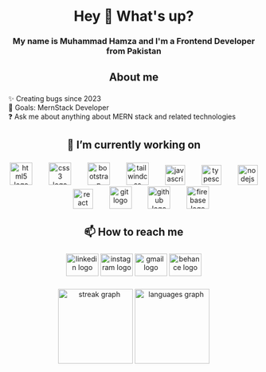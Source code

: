 <h1 align="center">Hey 👋 What's up?</h1>

###

<h3 align="center">My name is Muhammad Hamza and I'm a Frontend Developer from Pakistan</h3>

###

<h2 align="center">About me</h2>

###

<p align="left">✨ Creating bugs since 2023<br>🎯 Goals: MernStack Developer<br>❓ Ask me about anything about MERN stack and related technologies</p>

###

<h2 align="center">🔭 I’m currently working on</h2>

###

<div align="center">
  <img src="https://cdn.jsdelivr.net/gh/devicons/devicon/icons/html5/html5-original.svg" height="45" alt="html5 logo"  />
  <img width="25" />
  <img src="https://cdn.jsdelivr.net/gh/devicons/devicon/icons/css3/css3-original.svg" height="45" alt="css3 logo"  />
  <img width="25" />
  <img src="https://skillicons.dev/icons?i=bootstrap" height="45" alt="bootstrap logo"  />
  <img width="25" />
  <img src="https://cdn.simpleicons.org/tailwindcss/06B6D4" height="45" alt="tailwindcss logo"  />
  <img width="25" />
  <img src="https://skillicons.dev/icons?i=js" height="40" alt="javascript logo"  />
  <img width="25" />
  <img src="https://skillicons.dev/icons?i=ts" height="40" alt="typescript logo"  />
  <img width="25" />
  <img src="https://skillicons.dev/icons?i=nodejs" height="40" alt="nodejs logo"  />
  <img width="25" />
  <img src="https://skillicons.dev/icons?i=react" height="40" alt="react logo"  />
  <img width="25" />
  <img src="https://cdn.jsdelivr.net/gh/devicons/devicon/icons/git/git-original.svg" height="45" alt="git logo"  />
  <img width="25" />
  <img src="https://skillicons.dev/icons?i=github" height="45" alt="github logo"  />
  <img width="25" />
  <img src="https://cdn.simpleicons.org/firebase/FFCA28" height="45" alt="firebase logo"  />
 
</div>

###

<h2 align="center">📫 How to reach me</h2>

###

<div align="center">
  <img src="https://raw.githubusercontent.com/maurodesouza/profile-readme-generator/master/src/assets/icons/social/linkedin/default.svg" width="65" height="45" alt="linkedin logo"  />
  <img src="https://raw.githubusercontent.com/maurodesouza/profile-readme-generator/master/src/assets/icons/social/instagram/default.svg" width="65" height="45" alt="instagram logo"  />
  <img src="https://raw.githubusercontent.com/maurodesouza/profile-readme-generator/master/src/assets/icons/social/gmail/default.svg" width="65" height="45" alt="gmail logo"  />
  <img src="https://raw.githubusercontent.com/maurodesouza/profile-readme-generator/master/src/assets/icons/social/behance/default.svg" width="65" height="45" alt="behance logo"  />
</div>

###

<div align="center">
  <img src="https://streak-stats.demolab.com?user=Hamzaabro5&locale=en&mode=daily&theme=dracula&hide_border=false&border_radius=5&order=3" height="150" alt="streak graph"  />
  <img src="https://github-readme-stats.vercel.app/api/top-langs?username=Hamzaabro5&locale=en&hide_title=false&layout=compact&card_width=320&langs_count=5&theme=dracula&hide_border=false&order=2" height="150" alt="languages graph"  />
</div>

###
